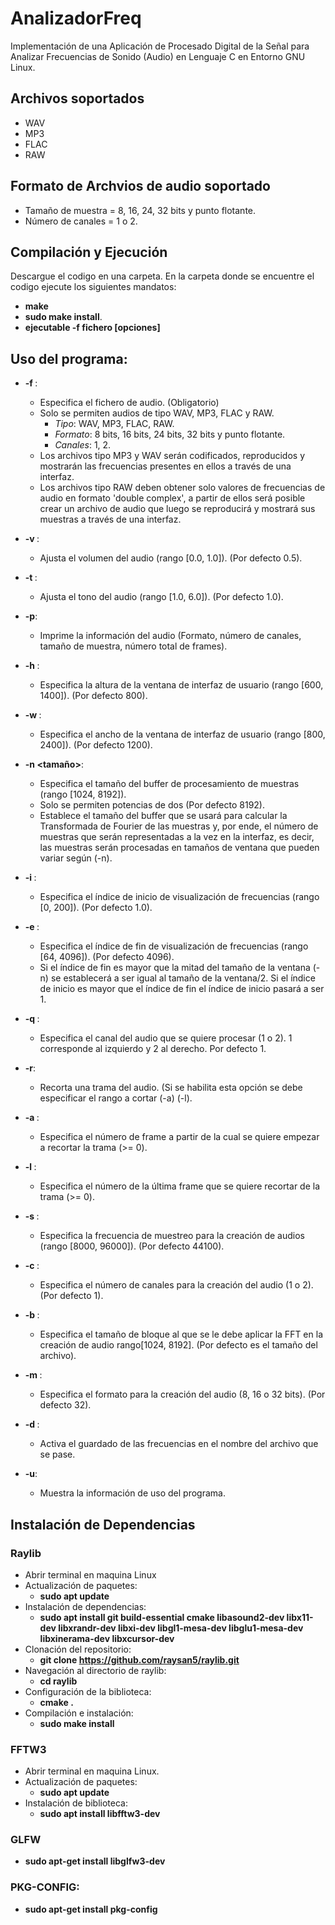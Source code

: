 # AnalizadorFreq
Implementación de una Aplicación de Procesado Digital de la Señal para Analizar Frecuencias de Sonido (Audio) en Lenguaje C en Entorno GNU Linux. 

## Archivos soportados
- WAV
- MP3
- FLAC
- RAW

## Formato de Archvios de audio soportado
- Tamaño de muestra = 8, 16, 24, 32 bits y punto flotante.
- Número de canales = 1 o 2.

## Compilación y Ejecución
Descargue el codigo en una carpeta.
En la carpeta donde se encuentre el codigo ejecute los siguientes mandatos:
- **make**
- **sudo make install**.
- **ejecutable -f fichero [opciones]**

## Uso del programa:

- **-f <fichero>**:
  - Especifica el fichero de audio. (Obligatorio)
  - Solo se permiten audios de tipo WAV, MP3, FLAC y RAW.
    - *Tipo*: WAV, MP3, FLAC, RAW.
    - *Formato*: 8 bits, 16 bits, 24 bits, 32 bits y punto flotante.
    - *Canales*: 1, 2.
  - Los archivos tipo MP3 y WAV serán codificados, reproducidos y mostrarán las frecuencias presentes en ellos a través de una interfaz.
  - Los archivos tipo RAW deben obtener solo valores de frecuencias de audio en formato 'double complex', a partir de ellos será posible crear un archivo de audio que luego se reproducirá y mostrará sus muestras a través de una interfaz.

- **-v <volumen>**:
  - Ajusta el volumen del audio (rango [0.0, 1.0]). (Por defecto 0.5).

- **-t <tono>**:
  - Ajusta el tono del audio (rango [1.0, 6.0]). (Por defecto 1.0).

- **-p**:
  - Imprime la información del audio (Formato, número de canales, tamaño de muestra, número total de frames).

- **-h <alto>**:
  - Especifica la altura de la ventana de interfaz de usuario (rango [600, 1400]). (Por defecto 800).

- **-w <ancho>**:
  - Especifica el ancho de la ventana de interfaz de usuario (rango [800, 2400]). (Por defecto 1200).

- **-n <tamaño>**:
  - Especifica el tamaño del buffer de procesamiento de muestras (rango [1024, 8192]).
  - Solo se permiten potencias de dos (Por defecto 8192).
  - Establece el tamaño del buffer que se usará para calcular la Transformada de Fourier de las muestras y, por ende, el número de muestras que serán representadas a la vez en la interfaz, es decir, las muestras serán procesadas en tamaños de ventana que pueden variar según (-n).

- **-i <inicio>**:
  - Especifica el índice de inicio de visualización de frecuencias (rango [0, 200]). (Por defecto 1.0).

- **-e <fin>**:
  - Especifica el índice de fin de visualización de frecuencias (rango [64, 4096]). (Por defecto 4096).
  - Si el índice de fin es mayor que la mitad del tamaño de la ventana (-n) se establecerá a ser igual al tamaño de la ventana/2. Si el índice de inicio es mayor que el índice de fin el índice de inicio pasará a ser 1.

- **-q <canal>**:
  - Especifica el canal del audio que se quiere procesar (1 o 2). 1 corresponde al izquierdo y 2 al derecho. Por defecto 1.

- **-r**:
  - Recorta una trama del audio. (Si se habilita esta opción se debe especificar el rango a cortar (-a) (-l).

- **-a <inicio>**:
  - Especifica el número de frame a partir de la cual se quiere empezar a recortar la trama (>= 0).

- **-l <fin>**:
  - Especifica el número de la última frame que se quiere recortar de la trama (>= 0).

- **-s <frecuencia>**:
  - Especifica la frecuencia de muestreo para la creación de audios (rango [8000, 96000]). (Por defecto 44100).

- **-c <canales>**:
  - Especifica el número de canales para la creación del audio (1 o 2). (Por defecto 1).

- **-b <bloque>**:
  - Especifica el tamaño de bloque al que se le debe aplicar la FFT en la creación de audio rango[1024, 8192]. (Por defecto es el tamaño del archivo).

- **-m <formato>**:
  - Especifica el formato para la creación del audio (8, 16 o 32 bits). (Por defecto 32).

- **-d <nombre>**:
  - Activa el guardado de las frecuencias en el nombre del archivo que se pase.

- **-u**:
  - Muestra la información de uso del programa.
 
## Instalación de Dependencias

### Raylib 
- Abrir terminal en maquina Linux
- Actualización de paquetes:
   - **sudo apt update**
- Instalación de dependencias:
  - **sudo apt install git build-essential cmake libasound2-dev libx11-dev libxrandr-dev libxi-dev libgl1-mesa-dev libglu1-mesa-dev libxinerama-dev libxcursor-dev**
- Clonación del repositorio:
  - **git clone https://github.com/raysan5/raylib.git**
- Navegación al directorio de raylib:
  - **cd raylib**
- Configuración de la biblioteca: 
  - **cmake .**
- Compilación e instalación: 
  - **sudo make install**

### FFTW3
- Abrir terminal en maquina Linux.
- Actualización de paquetes: 
  - **sudo apt update**
- Instalación de biblioteca: 
  - **sudo apt install libfftw3-dev**

### GLFW
- **sudo apt-get install libglfw3-dev**

### PKG-CONFIG: 
- **sudo apt-get install pkg-config**






